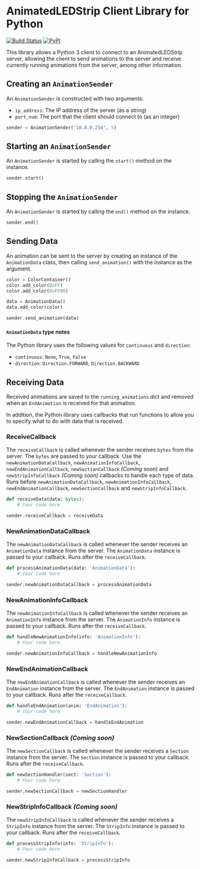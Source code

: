 # AnimatedLEDStrip Client Library for Python

[![Build Status](https://travis-ci.com/AnimatedLEDStrip/client-python.svg?branch=master)](https://travis-ci.com/AnimatedLEDStrip/client-python)
[![PyPI](https://img.shields.io/pypi/v/animatedledstrip-client.svg)](https://pypi.python.org/pypi/animatedledstrip-client)

This library allows a Python 3 client to connect to an AnimatedLEDStrip server, allowing the client to send animations to the server and receive currently running animations from the server, among other information.

## Creating an `AnimationSender`
An `AnimationSender` is constructed with two arguments:
- `ip_address`: The IP address of the server (as a string)
- `port_num`: The port that the client should connect to (as an integer)

```python
sender = AnimationSender("10.0.0.254", 5)
```

## Starting an `AnimationSender`
An `AnimationSender` is started by calling the `start()` method on the instance.

```python
sender.start()
```

## Stopping the `AnimationSender`
An `AnimationSender` is started by calling the `end()` method on the instance.

```python
sender.end()
```

## Sending Data
An animation can be sent to the server by creating an instance of the `AnimationData` class, then calling `send_animation()` with the instance as the argument.

```python
color = ColorContainer()
color.add_color(0xFF)
color.add_color(0xFF00)

data = AnimationData()
data.add_color(color)

sender.send_animation(data)
```

#### `AnimationData` type notes
The Python library uses the following values for `continuous` and `direction`:
- `continuous`: `None`, `True`, `False`
- `direction`: `Direction.FORWARD`, `Direction.BACKWARD`

## Receiving Data
Received animations are saved to the `running_animations` dict and removed when an `EndAnimation` is received for that animation.

In addition, the Python library uses callbacks that run functions to allow you to specify what to do with data that is received.

### ReceiveCallback
The `receiveCallback` is called whenever the sender receives `bytes` from the server.
The `bytes` are passed to your callback.
Use the `newAnimationDataCallback`, `newAnimationInfoCallback`, `newEndAnimationCallback`, `newSectionCallback` *(Coming soon)* and `newStripInfoCallback` *(Coming soon)* callbacks to handle each type of data.
Runs before `newAnimationDataCallback`, `newAnimationInfoCallback`, `newEndAnimationCallback`, `newSectionCallback` and `newStripInfoCallback`.

```python
def receiveData(data: bytes):
    # Your code here

sender.receiveCallback = receiveData
```

### NewAnimationDataCallback
The `newAnimationDataCallback` is called whenever the sender receives an `AnimationData` instance from the server.
The `AnimationData` instance is passed to your callback.
Runs after the `receiveCallback`.

```python
def processAnimationData(data: 'AnimationData'):
    # Your code here

sender.newAnimationDataCallback = processAnimationData
```

### NewAnimationInfoCallback
The `newAnimationInfoCallback` is called whenever the sender receives an `AnimationInfo` instance from the server.
The `AnimationInfo` instance is passed to your callback.
Runs after the `receiveCallback`.

```python
def handleNewAnimationInfo(info: 'AnimationInfo'):
    # Your code here

sender.newAnimationInfoCallback = handleNewAnimationInfo
```

### NewEndAnimationCallback
The `newEndAnimationCallback` is called whenever the sender receives an `EndAnimation` instance from the server.
The `EndAnimation` instance is passed to your callback.
Runs after the `receiveCallback`.

```python
def handleEndAnimation(anim: 'EndAnimation'):
    # Your code here

sender.newEndAnimationCallback = handleEndAnimation
```

### NewSectionCallback *(Coming soon)*
The `newSectionCallback` is called whenever the sender receives a `Section` instance from the server.
The `Section` instance is passed to your callback.
Runs after the `receiveCallback`.

```python
def newSectionHandler(sect: 'Section'):
    # Your code here

sender.newSectionCallback = newSectionHandler
```

### NewStripInfoCallback *(Coming soon)*
The `newStripInfoCallback` is called whenever the sender receives a `StripInfo` instance from the server.
The `StripInfo` instance is passed to your callback.
Runs after the `receiveCallback`.

```python
def processStripInfo(info: 'StripInfo'):
    # Your code here

sender.newStripInfoCallback = processStripInfo
```
